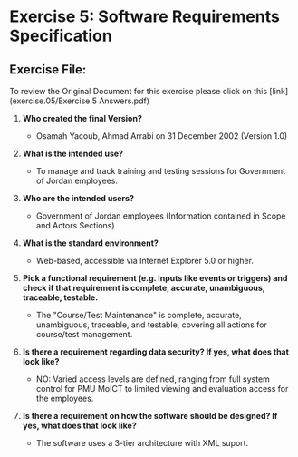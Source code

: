 # Exercise 5: Software Requirements Specification

## Exercise File:
To review the Original Document for this exercise please click on this [link](exercise.05/Exercise 5 Answers.pdf)

1. **Who created the final Version?**
   - Osamah Yacoub, Ahmad Arrabi on 31 December 2002 (Version 1.0)

2. **What is the intended use?**
   - To manage and track training and testing sessions for Government of Jordan employees.

3. **Who are the intended users?**
   - Government of Jordan employees (Information contained in Scope and Actors Sections)

4. **What is the standard environment?**
   - Web-based, accessible via Internet Explorer 5.0 or higher.

5. **Pick a functional requirement (e.g. Inputs like events or triggers) and check if that requirement is complete, accurate, unambiguous, traceable, testable.**
   - The "Course/Test Maintenance" is complete, accurate, unambiguous, traceable, and testable, covering all actions for course/test management.

6. **Is there a requirement regarding data security? If yes, what does that look like?**
   - NO: Varied access levels are defined, ranging from full system control for PMU MoICT to limited viewing and evaluation access for the employees.

7. **Is there a requirement on how the software should be designed? If yes, what does that look like?**
   - The software uses a 3-tier architecture with XML suport.

